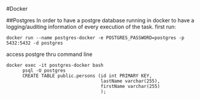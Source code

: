 #Docker

##Postgres
In order to have a postgre database running in docker to have a logging/auditing information of every execution of the task. 
first run:
 
```docker run --name postgres-docker -e POSTGRES_PASSWORD=postgres -p 5432:5432 -d postgres```

access postgre thru command line 
```
docker exec -it postgres-docker bash
      psql -U postgres
      CREATE TABLE public.persons (id int PRIMARY KEY, 
                                   lastName varchar(255), 
                                   firstName varchar(255)
                                   );
```